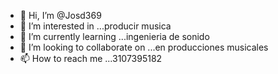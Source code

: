 - 👋 Hi, I’m @Josd369
- 👀 I’m interested in ...producir musica 
- 🌱 I’m currently learning ...ingenieria de sonido 
- 💞️ I’m looking to collaborate on ...en producciones musicales 
- 📫 How to reach me ...3107395182

<!---
Josd369/Josd369 is a ✨ special ✨ repository because its `README.md` (this file) appears on your GitHub profile.
You can click the Preview link to take a look at your changes.
--->
